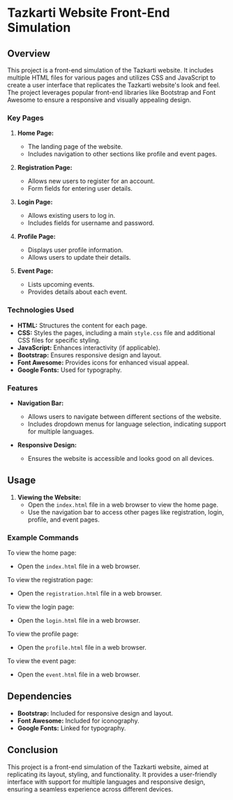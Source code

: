 # Tazkarti Website Front-End Simulation

## Overview

This project is a front-end simulation of the Tazkarti website. It includes multiple HTML files for various pages and utilizes CSS and JavaScript to create a user interface that replicates the Tazkarti website's look and feel. The project leverages popular front-end libraries like Bootstrap and Font Awesome to ensure a responsive and visually appealing design.

### Key Pages

1. **Home Page:**
   - The landing page of the website.
   - Includes navigation to other sections like profile and event pages.

2. **Registration Page:**
   - Allows new users to register for an account.
   - Form fields for entering user details.

3. **Login Page:**
   - Allows existing users to log in.
   - Includes fields for username and password.

4. **Profile Page:**
   - Displays user profile information.
   - Allows users to update their details.

5. **Event Page:**
   - Lists upcoming events.
   - Provides details about each event.

### Technologies Used

- **HTML:** Structures the content for each page.
- **CSS:** Styles the pages, including a main `style.css` file and additional CSS files for specific styling.
- **JavaScript:** Enhances interactivity (if applicable).
- **Bootstrap:** Ensures responsive design and layout.
- **Font Awesome:** Provides icons for enhanced visual appeal.
- **Google Fonts:** Used for typography.

### Features

- **Navigation Bar:**
  - Allows users to navigate between different sections of the website.
  - Includes dropdown menus for language selection, indicating support for multiple languages.

- **Responsive Design:**
  - Ensures the website is accessible and looks good on all devices.

## Usage

1. **Viewing the Website:**
   - Open the `index.html` file in a web browser to view the home page.
   - Use the navigation bar to access other pages like registration, login, profile, and event pages.

### Example Commands

To view the home page:
- Open the `index.html` file in a web browser.

To view the registration page:
- Open the `registration.html` file in a web browser.

To view the login page:
- Open the `login.html` file in a web browser.

To view the profile page:
- Open the `profile.html` file in a web browser.

To view the event page:
- Open the `event.html` file in a web browser.

## Dependencies

- **Bootstrap:** Included for responsive design and layout.
- **Font Awesome:** Included for iconography.
- **Google Fonts:** Linked for typography.

## Conclusion

This project is a front-end simulation of the Tazkarti website, aimed at replicating its layout, styling, and functionality. It provides a user-friendly interface with support for multiple languages and responsive design, ensuring a seamless experience across different devices.
